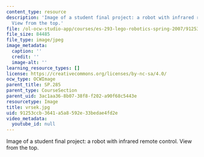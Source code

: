 ```yaml
---
content_type: resource
description: 'Image of a student final project: a robot with infrared remote control.
  View from the top.'
file: /ol-ocw-studio-app/courses/es-293-lego-robotics-spring-2007/91253ccb3641a5a8592e33bedae4fd2e_vrsek.jpg
file_size: 84485
file_type: image/jpeg
image_metadata:
  caption: ''
  credit: ''
  image-alt: ''
learning_resource_types: []
license: https://creativecommons.org/licenses/by-nc-sa/4.0/
ocw_type: OCWImage
parent_title: SP.285
parent_type: CourseSection
parent_uid: 3ac1aa36-8b07-38f8-f202-a90f68c5443e
resourcetype: Image
title: vrsek.jpg
uid: 91253ccb-3641-a5a8-592e-33bedae4fd2e
video_metadata:
  youtube_id: null
---
```

Image of a student final project: a robot with infrared remote control. View from the top.